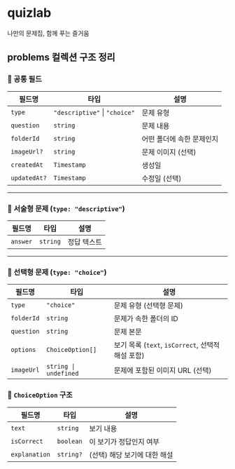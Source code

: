 # quizlab
나만의 문제집, 함께 푸는 즐거움

## problems 컬렉션 구조 정리

### 🔸 공통 필드

| 필드명      | 타입                              | 설명                         |
|------------|----------------------------------|------------------------------|
| `type`     | `"descriptive"` \| `"choice"`    | 문제 유형                    |
| `question` | `string`                         | 문제 내용                    |
| `folderId` | `string`                         | 어떤 폴더에 속한 문제인지   |
| `imageUrl?`| `string`                         | 문제 이미지 (선택)          |
| `createdAt`| `Timestamp`                      | 생성일                       |
| `updatedAt?`| `Timestamp`                     | 수정일 (선택)               |

---

### 🔹 서술형 문제 (`type: "descriptive"`)

| 필드명  | 타입     | 설명         |
|--------|----------|--------------|
| `answer` | `string` | 정답 텍스트  |

---


### 🔹 선택형 문제 (`type: "choice"`)

| 필드명       | 타입                     | 설명                                             |
|--------------|--------------------------|--------------------------------------------------|
| `type`       | `"choice"`               | 문제 유형 (선택형 문제)                         |
| `folderId`   | `string`                 | 문제가 속한 폴더의 ID                            |
| `question`   | `string`                 | 문제 본문                                        |
| `options`    | `ChoiceOption[]`         | 보기 목록 (`text`, `isCorrect`, 선택적 해설 포함)|
| `imageUrl`   | `string \| undefined`    | 문제에 포함된 이미지 URL (선택)                 |


### 🔸 `ChoiceOption` 구조

| 필드명         | 타입         | 설명                                |
|----------------|--------------|-------------------------------------|
| `text`         | `string`     | 보기 내용                            |
| `isCorrect`    | `boolean`    | 이 보기가 정답인지 여부              |
| `explanation`  | `string?`    | (선택) 해당 보기에 대한 해설          |



